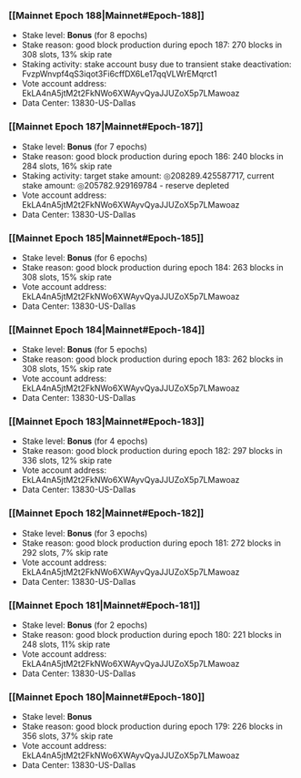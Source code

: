 ### [[Mainnet Epoch 188|Mainnet#Epoch-188]]
* Stake level: **Bonus** (for 8 epochs)
* Stake reason: good block production during epoch 187: 270 blocks in 308 slots, 13% skip rate
* Staking activity: stake account busy due to transient stake deactivation: FvzpWnvpf4qS3iqot3Fi6cffDX6Le17qqVLWrEMqrct1
* Vote account address: EkLA4nA5jtM2t2FkNWo6XWAyvQyaJJUZoX5p7LMawoaz
* Data Center: 13830-US-Dallas
### [[Mainnet Epoch 187|Mainnet#Epoch-187]]
* Stake level: **Bonus** (for 7 epochs)
* Stake reason: good block production during epoch 186: 240 blocks in 284 slots, 16% skip rate
* Staking activity: target stake amount: ◎208289.425587717, current stake amount: ◎205782.929169784 - reserve depleted
* Vote account address: EkLA4nA5jtM2t2FkNWo6XWAyvQyaJJUZoX5p7LMawoaz
* Data Center: 13830-US-Dallas
### [[Mainnet Epoch 185|Mainnet#Epoch-185]]
* Stake level: **Bonus** (for 6 epochs)
* Stake reason: good block production during epoch 184: 263 blocks in 308 slots, 15% skip rate
* Vote account address: EkLA4nA5jtM2t2FkNWo6XWAyvQyaJJUZoX5p7LMawoaz
* Data Center: 13830-US-Dallas
### [[Mainnet Epoch 184|Mainnet#Epoch-184]]
* Stake level: **Bonus** (for 5 epochs)
* Stake reason: good block production during epoch 183: 262 blocks in 308 slots, 15% skip rate
* Vote account address: EkLA4nA5jtM2t2FkNWo6XWAyvQyaJJUZoX5p7LMawoaz
* Data Center: 13830-US-Dallas
### [[Mainnet Epoch 183|Mainnet#Epoch-183]]
* Stake level: **Bonus** (for 4 epochs)
* Stake reason: good block production during epoch 182: 297 blocks in 336 slots, 12% skip rate
* Vote account address: EkLA4nA5jtM2t2FkNWo6XWAyvQyaJJUZoX5p7LMawoaz
* Data Center: 13830-US-Dallas
### [[Mainnet Epoch 182|Mainnet#Epoch-182]]
* Stake level: **Bonus** (for 3 epochs)
* Stake reason: good block production during epoch 181: 272 blocks in 292 slots, 7% skip rate
* Vote account address: EkLA4nA5jtM2t2FkNWo6XWAyvQyaJJUZoX5p7LMawoaz
* Data Center: 13830-US-Dallas
### [[Mainnet Epoch 181|Mainnet#Epoch-181]]
* Stake level: **Bonus** (for 2 epochs)
* Stake reason: good block production during epoch 180: 221 blocks in 248 slots, 11% skip rate
* Vote account address: EkLA4nA5jtM2t2FkNWo6XWAyvQyaJJUZoX5p7LMawoaz
* Data Center: 13830-US-Dallas
### [[Mainnet Epoch 180|Mainnet#Epoch-180]]
* Stake level: **Bonus**
* Stake reason: good block production during epoch 179: 226 blocks in 356 slots, 37% skip rate
* Vote account address: EkLA4nA5jtM2t2FkNWo6XWAyvQyaJJUZoX5p7LMawoaz
* Data Center: 13830-US-Dallas